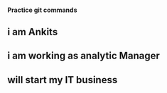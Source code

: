 ####  Practice git commands
## i am Ankits
## i am working as analytic Manager
## will start my IT business
